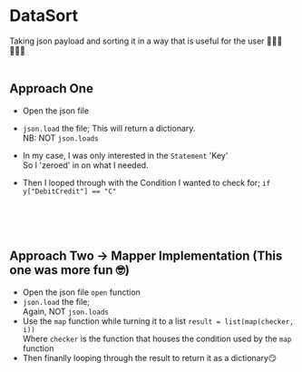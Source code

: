 # DataSort
Taking json payload and sorting it in a way that is useful for the user 👨🏾‍💻👩🏾‍💻  <br><br>

## Approach One

- Open the json file
- ```json.load``` the file; This will return a dictionary. <br> NB: NOT ```json.loads```
  
- In my case, I was only interested in the ```Statement``` 'Key' <br> So I 'zeroed' in on what I needed.
- Then I looped through with the Condition I wanted to check for; ```if y["DebitCredit"] == "C"```

<br><br><br>

## Approach Two -> Mapper Implementation (This one was more fun 🤓)
- Open the json file ```open``` function
- ```json.load``` the file; <br> Again, NOT ```json.loads```
- Use the ```map``` function while turning it to a list ```result = list(map(checker, i))``` <br> Where ```checker``` is the function that houses the condition used by the
```map``` function
- Then finanlly looping through the result to return it as a dictionary😏
